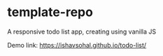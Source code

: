 # template-repo
A responsive todo list app, creating using vanilla JS


Demo link: https://ishavsohal.github.io/todo-list/
